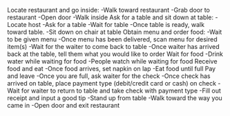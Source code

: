 Locate restaurant and go inside:
	-Walk toward restaurant
	-Grab door to restaurant
	-Open door
	-Walk inside
Ask for a table and sit down at table:
	-Locate host
	-Ask for a table
	-Wait for table
	-Once table is ready, walk toward table.
	-Sit down on chair at table
Obtain menu and order food:
	-Wait to be given menu
	-Once menu has been delivered, scan menu for desired item(s)
	-Wait for the waiter to come back to table
	-Once waiter has arrived back at the table, tell them what you would like to order
Wait for food
	-Drink water while waiting for food
	-People watch while waiting for food
Receive food and eat
	-Once food arrives, set napkin on lap
	-Eat food until full
Pay and leave
	-Once you are full, ask waiter for the check
	-Once check has arrived on table, place payment type (debit/credit card or cash) on check
	-Wait for waiter to return to table and take check with payment type
	-Fill out receipt and input a good tip
	-Stand up from table
	-Walk toward the way you came in
	-Open door and exit restaurant